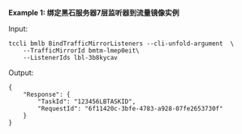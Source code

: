 **Example 1: 绑定黑石服务器7层监听器到流量镜像实例**



Input: 

```
tccli bmlb BindTrafficMirrorListeners --cli-unfold-argument  \
    --TrafficMirrorId bmtm-lmep0eit\
    --ListenerIds lbl-3b8kycav
```

Output: 
```
{
    "Response": {
        "TaskId": "123456LBTASKID",
        "RequestId": "6f11420c-3bfe-4783-a928-07fe2653730f"
    }
}
```

